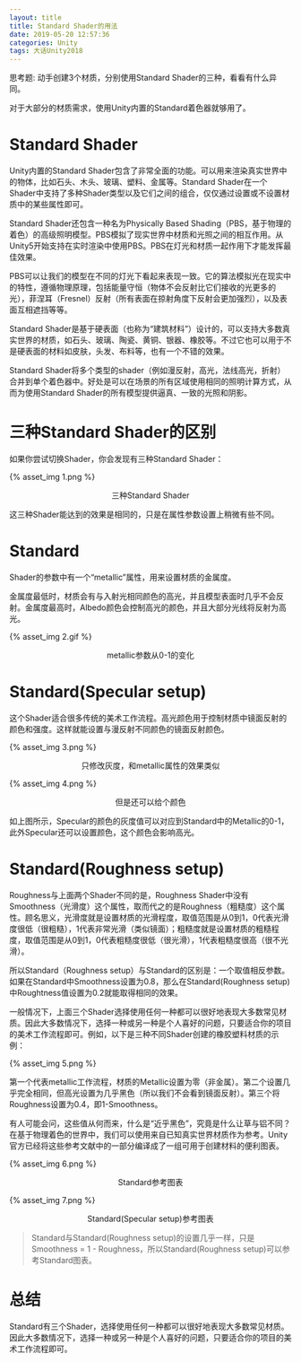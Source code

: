 ```yaml
---
layout: title
title: Standard Shader的用法
date: 2019-05-20 12:57:36
categories: Unity
tags: 大话Unity2018
---
```

思考题:
动手创建3个材质，分别使用Standard Shader的三种，看看有什么异同。

<!--more-->

对于大部分的材质需求，使用Unity内置的Standard着色器就够用了。

# Standard Shader

Unity内置的Standard Shader包含了非常全面的功能。可以用来渲染真实世界中的物体，比如石头、木头、玻璃、塑料、金属等。Standard Shader在一个Shader中支持了多种Shader类型以及它们之间的组合，仅仅通过设置或不设置材质中的某些属性即可。

Standard Shader还包含一种名为Physically Based Shading（PBS，基于物理的着色）的高级照明模型。PBS模拟了现实世界中材质和光照之间的相互作用。从Unity5开始支持在实时渲染中使用PBS。PBS在灯光和材质一起作用下才能发挥最佳效果。

PBS可以让我们的模型在不同的灯光下看起来表现一致。它的算法模拟光在现实中的特性，遵循物理原理，包括能量守恒（物体不会反射比它们接收的光更多的光），菲涅耳（Fresnel）反射（所有表面在掠射角度下反射会更加强烈），以及表面互相遮挡等等。

Standard Shader是基于硬表面（也称为“建筑材料”）设计的，可以支持大多数真实世界的材质，如石头、玻璃、陶瓷、黄铜、银器、橡胶等。不过它也可以用于不是硬表面的材料如皮肤，头发、布料等，也有一个不错的效果。

Standard Shader将多个类型的shader（例如漫反射，高光，法线高光，折射）合并到单个着色器中。好处是可以在场景的所有区域使用相同的照明计算方式，从而为使用Standard Shader的所有模型提供逼真、一致的光照和阴影。

# 三种Standard Shader的区别

如果你尝试切换Shader，你会发现有三种Standard Shader：

{% asset_img 1.png %}<center>三种Standard Shader</center>

这三种Shader能达到的效果是相同的，只是在属性参数设置上稍微有些不同。

# Standard

Shader的参数中有一个“metallic”属性，用来设置材质的金属度。

金属度最低时，材质会有与入射光相同颜色的高光，并且模型表面时几乎不会反射。金属度最高时，Albedo颜色会控制高光的颜色，并且大部分光线将反射为高光。

{% asset_img 2.gif %}<center>metallic参数从0-1的变化</center>

# Standard(Specular setup)

这个Shader适合很多传统的美术工作流程。高光颜色用于控制材质中镜面反射的颜色和强度。这样就能设置与漫反射不同颜色的镜面反射颜色。

{% asset_img 3.png %}<center>只修改灰度，和metallic属性的效果类似</center>

{% asset_img 4.png %}<center>但是还可以给个颜色</center>

如上图所示，Specular的颜色的灰度值可以对应到Standard中的Metallic的0-1，此外Specular还可以设置颜色，这个颜色会影响高光。

# Standard(Roughness setup)

Roughness与上面两个Shader不同的是，Roughness Shader中没有Smoothness（光滑度）这个属性，取而代之的是Roughness（粗糙度）这个属性。顾名思义，光滑度就是设置材质的光滑程度，取值范围是从0到1，0代表光滑度很低（很粗糙），1代表非常光滑（类似镜面）；粗糙度就是设置材质的粗糙程度，取值范围是从0到1，0代表粗糙度很低（很光滑），1代表粗糙度很高（很不光滑）。

所以Standard（Roughness setup）与Standard的区别是：一个取值相反参数。如果在Standard中Smoothness设置为0.8，那么在Standard(Roughness setup)中Roughtness值设置为0.2就能取得相同的效果。

一般情况下，上面三个Shader选择使用任何一种都可以很好地表现大多数常见材质。因此大多数情况下，选择一种或另一种是个人喜好的问题，只要适合你的项目的美术工作流程即可。例如，以下是三种不同Shader创建的橡胶塑料材质的示例：

{% asset_img 5.png %}

第一个代表metallic工作流程，材质的Metallic设置为零（非金属）。第二个设置几乎完全相同，但高光设置为几乎黑色（所以我们不会看到镜面反射）。第三个将Roughness设置为0.4，即1-Smoothness。

有人可能会问，这些值从何而来，什么是“近乎黑色”，究竟是什么让草与铝不同？在基于物理着色的世界中，我们可以使用来自已知真实世界材质作为参考。Unity官方已经将这些参考文献中的一部分编译成了一组可用于创建材料的便利图表。

    
{% asset_img 6.png %}<center>Standard参考图表</center>

{% asset_img 7.png %}<center>Standard(Specular setup)参考图表</center>

> Standard与Standard(Roughness setup)的设置几乎一样，只是Smoothness = 1 - Roughness，所以Standard(Roughness setup)可以参考Standard图表。

# 总结

Standard有三个Shader，选择使用任何一种都可以很好地表现大多数常见材质。因此大多数情况下，选择一种或另一种是个人喜好的问题，只要适合你的项目的美术工作流程即可。